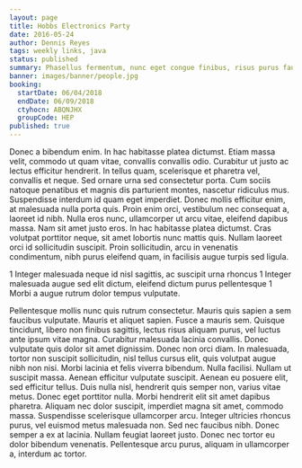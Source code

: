 ```yaml
---
layout: page
title: Hobbs Electronics Party
date: 2016-05-24
author: Dennis Reyes
tags: weekly links, java
status: published
summary: Phasellus fermentum, nunc eget congue finibus, risus purus faucibus.
banner: images/banner/people.jpg
booking:
  startDate: 06/04/2018
  endDate: 06/09/2018
  ctyhocn: ABQNJHX
  groupCode: HEP
published: true
---
```

Donec a bibendum enim. In hac habitasse platea dictumst. Etiam massa velit, commodo ut quam vitae, convallis convallis odio. Curabitur ut justo ac lectus efficitur hendrerit. In tellus quam, scelerisque et pharetra vel, convallis et neque. Sed ornare urna sed consectetur porta. Cum sociis natoque penatibus et magnis dis parturient montes, nascetur ridiculus mus. Suspendisse interdum id quam eget imperdiet. Donec mollis efficitur enim, at malesuada nulla porta quis.
Proin enim orci, vestibulum nec consequat a, laoreet id nibh. Nulla eros nunc, ullamcorper ut arcu vitae, eleifend dapibus massa. Nam sit amet justo eros. In hac habitasse platea dictumst. Cras volutpat porttitor neque, sit amet lobortis nunc mattis quis. Nullam laoreet orci id sollicitudin suscipit. Proin sollicitudin, arcu in venenatis condimentum, nibh purus eleifend quam, in facilisis augue turpis sed ligula.

1 Integer malesuada neque id nisl sagittis, ac suscipit urna rhoncus
1 Integer malesuada augue sed elit dictum, eleifend dictum purus pellentesque
1 Morbi a augue rutrum dolor tempus vulputate.

Pellentesque mollis nunc quis rutrum consectetur. Mauris quis sapien a sem faucibus vulputate. Mauris et aliquet sapien. Fusce a mauris sem. Quisque tincidunt, libero non finibus sagittis, lectus risus aliquam purus, vel luctus ante ipsum vitae magna. Curabitur malesuada lacinia convallis. Donec vulputate quis dolor sit amet dignissim. Donec non orci diam. In malesuada, tortor non suscipit sollicitudin, nisl tellus cursus elit, quis volutpat augue nibh non nisi. Morbi lacinia et felis viverra bibendum. Nulla facilisi. Nullam ut suscipit massa. Aenean efficitur vulputate suscipit. Aenean eu posuere elit, sed efficitur tellus. Duis nulla nisl, hendrerit quis semper non, varius vitae metus. Donec eget porttitor nulla.
Morbi hendrerit elit sit amet dapibus pharetra. Aliquam nec dolor suscipit, imperdiet magna sit amet, commodo massa. Suspendisse scelerisque ullamcorper arcu. Integer ultricies rhoncus purus, vel euismod metus malesuada non. Sed nec faucibus nibh. Donec semper a ex at lacinia. Nullam feugiat laoreet justo. Donec nec tortor eu dolor bibendum venenatis. Pellentesque arcu purus, aliquam in ullamcorper a, interdum ac tortor.
